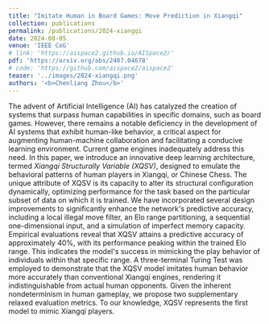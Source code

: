 ```yaml
---
title: "Imitate Human in Board Games: Move Prediction in Xiangqi"
collection: publications
permalink: /publications/2024-xiangqi
date: 2024-08-05
venue: 'IEEE CoG'
# link: 'https://aispace2.github.io/AISpace2/'
pdf: 'https://arxiv.org/abs/2407.04678'
# code: 'https://github.com/aispace2/aispace2'
teaser: '../images/2024-xiangqi.png'
authors: '<b>Chenliang Zhou</b>'
---
```


The advent of Artificial Intelligence (AI) has catalyzed the creation of systems that surpass human capabilities in specific domains, such as board games. However, there remains a notable deficiency in the development of AI systems that exhibit human-like behavior, a critical aspect for augmenting human-machine collaboration and facilitating a conducive learning environment. Current game engines inadequately address this need. In this paper, we introduce an innovative deep learning architecture, termed *Xiangqi Structurally Variable (XQSV)*, designed to emulate the behavioral patterns of human players in Xiangqi, or Chinese Chess. The unique attribute of XQSV is its capacity to alter its structural configuration dynamically, optimizing performance for the task based on the particular subset of data on which it is trained. We have incorporated several design improvements to significantly enhance the network's predictive accuracy, including a local illegal move filter, an Elo range partitioning, a sequential one-dimensional input, and a simulation of imperfect memory capacity. Empirical evaluations reveal that XQSV attains a predictive accuracy of approximately 40%, with its performance peaking within the trained Elo range. This indicates the model's success in mimicking the play behavior of individuals within that specific range. A three-terminal Turing Test was employed to demonstrate that the XQSV model imitates human behavior more accurately than conventional Xiangqi engines, rendering it indistinguishable from actual human opponents. Given the inherent nondeterminism in human gameplay, we propose two supplementary relaxed evaluation metrics. To our knowledge, XQSV represents the first model to mimic Xiangqi players.
